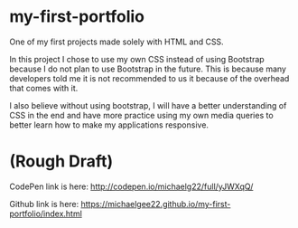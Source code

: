 # my-first-portfolio
One of my first projects made solely with HTML and CSS.

In this project I chose to use my own CSS instead of using Bootstrap because I do not plan to use Bootstrap in the future. This is because many developers told me it is not recommended to us it because of the overhead that comes with it. 

I also believe without using bootstrap, I will have a better understanding of CSS in the end and have more practice using my own media queries to better learn how to make my applications responsive.


# (Rough Draft)

CodePen link is here: http://codepen.io/michaelg22/full/yJWXqQ/

Github link is here: https://michaelgee22.github.io/my-first-portfolio/index.html
